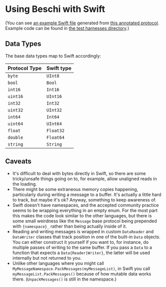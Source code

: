 # Using Beschi with Swift

(You can see [an example Swift file](../generated_examples/swift_example.swift) generated from [this annotated protocol](../../test/_protocols/annotated.toml). Example code can be found in [the test harnesses directory](../../test/_harnesses/swift/).)


## Data Types

The base data types map to Swift accordingly: 

| Protocol Type | Swift type |
|---------------|------------|
| `byte`        | `UInt8`    |
| `bool`        | `Bool`     |
| `int16`       | `Int16`    |
| `uint16`      | `UInt16`   |
| `int32`       | `Int32`    |
| `uint32`      | `UInt32`   |
| `int64`       | `Int64`    |
| `uint64`      | `UInt64`   |
| `float`       | `Float32`  |
| `double`      | `Float64`  |
| `string`      | `String`   |


## Caveats

* It's difficult to deal with bytes directly in Swift, so there are some tricky/unsafe things going on to, for example, allow unaligned reads in the loading. 
* There might be some extraneous memory copies happening, particularly during writing a message to a buffer. It's actually a little hard to track, but maybe it's ok? Anyway, something to keep awareness of. 
* Swift doesn't have namespaces, and the accepted community practice seems to be wrapping everything in an empty enum. For the most part this makes the code look similar to the other languages, but there is some small weirdness like the `Message` base protocol being prepended with `{namespace}_` rather than being actually inside of it. 
* Reading and writing messages is wrapped in custom `DataReader` and `DataWriter` classes that track position in one of the built-in `Data` objects. You can either construct it yourself if you want to, for instance, do multiple passes of writing to the same buffer. If you pass a `Data` to a function that expects a `Data{Reader|Writer}`, the latter will be used internally but not returned to you. 
* Unlike other languages where you might call `MyMessageNamespace.PackMessages(myMessageList)`, in Swift you call `myMessageList.PackMessages()` because of how mutable data works there. (`UnpackMessages()` is still in the namespace.)

